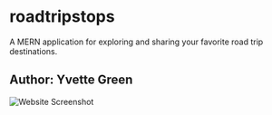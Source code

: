 # roadtripstops
A MERN application for exploring and sharing your favorite road trip destinations.

## Author: Yvette Green


![Website Screenshot](https://github.com/greeny90/roadtripstops/blob/main/images/RoadTripStopsmain.png)
